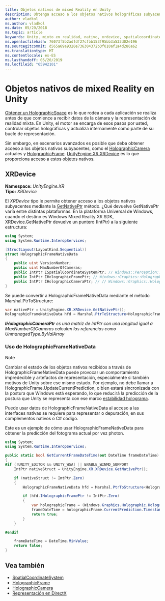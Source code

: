 ```yaml
---
title: Objetos nativos de mixed Reality en Unity
description: Obtenga acceso a los objetos nativos holográficas subyacentes en Unity.
author: vladkol
ms.author: vladkol
ms.date: 05/20/2018
ms.topic: article
keywords: Unity, mixto en realidad, nativo, xrdevice, spatialcoordinatesystem, holographicframe, holographiccamera, ispatialcoordinatesystem, iholographicframe, iholographiccamera, getnativeptr
ms.openlocfilehash: 76073f5b2adfdf27cfbb153f95bb3a533d02e196
ms.sourcegitcommit: d565a69a9320e736304372b3f010af1a4d286a62
ms.translationtype: MT
ms.contentlocale: es-ES
ms.lasthandoff: 05/20/2019
ms.locfileid: "65942101"
---
```

# <a name="mixed-reality-native-objects-in-unity"></a>Objetos nativos de mixed Reality en Unity

[Obtener un HolographicSpace](getting-a-holographicspace.md) es lo que rodea a cada aplicación se realiza antes de que comience a recibir datos de la cámara y la representación de realidad mixta. En Unity, el motor se encarga de esos pasos por usted, controlar objetos holográficas y actualiza internamente como parte de su bucle de representación.

Sin embargo, en escenarios avanzados es posible que deba obtener acceso a los objetos nativos subyacentes, como el <a href="https://docs.microsoft.com/uwp/api/windows.graphics.holographic.holographiccamera" target="_blank">HolographicCamera</a> actuales y <a href="https://docs.microsoft.com/uwp/api/windows.graphics.holographic.holographicframe" target="_blank">HolographicFrame</a>. <a href="https://docs.unity3d.com/ScriptReference/XR.XRDevice.html" target="_blank">UnityEngine.XR.XRDevice</a> es lo que proporciona acceso a estos objetos nativos.

## <a name="xrdevice"></a>XRDevice 

**Namespace:** *UnityEngine.XR*<br>
**Tipo:** *XRDevice*

El *XRDevice* tipo le permite obtener acceso a los objetos nativos subyacentes mediante la <a href="https://docs.unity3d.com/ScriptReference/XR.XRDevice.GetNativePtr.html" target="_blank">GetNativePtr</a> método. ¿Qué devuelve GetNativePtr varía entre distintas plataformas. En la plataforma Universal de Windows, cuando el destino es Windows Mixed Reality XR SDK, XRDevice.GetNativePtr devuelve un puntero (IntPtr) a la siguiente estructura: 

```cs
using System;
using System.Runtime.InteropServices;

[StructLayout(LayoutKind.Sequential)]
struct HolographicFrameNativeData
{
    public uint VersionNumber;
    public uint MaxNumberOfCameras;
    public IntPtr ISpatialCoordinateSystemPtr; // Windows::Perception::Spatial::ISpatialCoordinateSystem
    public IntPtr IHolographicFramePtr; // Windows::Graphics::Holographic::IHolographicFrame 
    public IntPtr IHolographicCameraPtr; // // Windows::Graphics::Holographic::IHolographicCamera
}
```
Se puede convertir a HolographicFrameNativeData mediante el método Marshal.PtrToStructure:
```cs
var nativePtr = UnityEngine.XR.XRDevice.GetNativePtr();
HolographicFrameNativeData hfd = Marshal.PtrToStructure<HolographicFrameNativeData>(nativePtr);
```
***IHolographicCameraPtr** es una matriz de IntPtr con una longitud igual a MaxNumberOfCameras calculan las referencias como UnmanagedType.ByValArray* 


### <a name="using-holographicframenativedata"></a>Uso de HolographicFrameNativeData

> [!NOTE]
> Cambiar el estado de los objetos nativos recibidos a través de HolographicFrameNativeData puede provocar un comportamiento impredecible y artefactos de representación, especialmente si también motivos de Unity sobre ese mismo estado.  Por ejemplo, no debe llamar a HolographicFrame.UpdateCurrentPrediction, o bien estará sincronizada con la postura que Windows está esperando, lo que reducirá la predicción de la postura que Unity se representa con ese marco [estabilidad holograma](hologram-stability.md).

Puede usar datos de HolographicFrameNativeData al acceso a las interfaces nativas se requiere para representar o depuración, en sus complementos nativos o C# código. 

Este es un ejemplo de cómo usar HolographicFrameNativeData para obtener la predicción del fotograma actual por vez photon. 
```cs
using System;
using System.Runtime.InteropServices;

public static bool GetCurrentFrameDateTime(out DateTime frameDateTime)
{
#if (!UNITY_EDITOR && UNITY_WSA) || ENABLE_WINMD_SUPPORT
    IntPtr nativeStruct = UnityEngine.XR.XRDevice.GetNativePtr();

    if (nativeStruct != IntPtr.Zero)
    {
        HolographicFrameNativeData hfd = Marshal.PtrToStructure<HolographicFrameNativeData>(nativeStruct);

        if (hfd.IHolographicFramePtr != IntPtr.Zero)
        {
            var holographicFrame = (Windows.Graphics.Holographic.HolographicFrame)Marshal.GetObjectForIUnknown(hfd.IHolographicFramePtr);
            frameDateTime = holographicFrame.CurrentPrediction.Timestamp.TargetTime.DateTime;
            return true;
        }
    }

#endif

    frameDateTime = DateTime.MinValue;
    return false;
}

```

## <a name="see-also"></a>Vea también
* <a href="https://docs.microsoft.com/uwp/api/windows.perception.spatial.spatialcoordinatesystem" target="_blank">SpatialCoordinateSystem</a>
* <a href="https://docs.microsoft.com/uwp/api/windows.graphics.holographic.holographicframe" target="_blank">HolographicFrame</a>
* <a href="https://docs.microsoft.com/uwp/api/windows.graphics.holographic.holographiccamera" target="_blank">HolographicCamera</a>
* [Representación en DirectX](rendering-in-directx.md)
